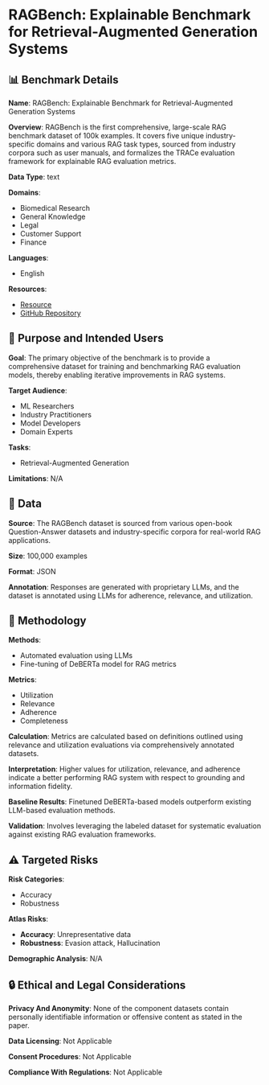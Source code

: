 # RAGBench: Explainable Benchmark for Retrieval-Augmented Generation Systems

## 📊 Benchmark Details

**Name**: RAGBench: Explainable Benchmark for Retrieval-Augmented Generation Systems

**Overview**: RAGBench is the first comprehensive, large-scale RAG benchmark dataset of 100k examples. It covers five unique industry-specific domains and various RAG task types, sourced from industry corpora such as user manuals, and formalizes the TRACe evaluation framework for explainable RAG evaluation metrics.

**Data Type**: text

**Domains**:
- Biomedical Research
- General Knowledge
- Legal
- Customer Support
- Finance

**Languages**:
- English

**Resources**:
- [Resource](https://huggingface.co/datasets/rungalileo/ragbench)
- [GitHub Repository](https://github.com/rungalileo/ragbench/tree/main/ragbench)

## 🎯 Purpose and Intended Users

**Goal**: The primary objective of the benchmark is to provide a comprehensive dataset for training and benchmarking RAG evaluation models, thereby enabling iterative improvements in RAG systems.

**Target Audience**:
- ML Researchers
- Industry Practitioners
- Model Developers
- Domain Experts

**Tasks**:
- Retrieval-Augmented Generation

**Limitations**: N/A

## 💾 Data

**Source**: The RAGBench dataset is sourced from various open-book Question-Answer datasets and industry-specific corpora for real-world RAG applications.

**Size**: 100,000 examples

**Format**: JSON

**Annotation**: Responses are generated with proprietary LLMs, and the dataset is annotated using LLMs for adherence, relevance, and utilization.

## 🔬 Methodology

**Methods**:
- Automated evaluation using LLMs
- Fine-tuning of DeBERTa model for RAG metrics

**Metrics**:
- Utilization
- Relevance
- Adherence
- Completeness

**Calculation**: Metrics are calculated based on definitions outlined using relevance and utilization evaluations via comprehensively annotated datasets.

**Interpretation**: Higher values for utilization, relevance, and adherence indicate a better performing RAG system with respect to grounding and information fidelity.

**Baseline Results**: Finetuned DeBERTa-based models outperform existing LLM-based evaluation methods.

**Validation**: Involves leveraging the labeled dataset for systematic evaluation against existing RAG evaluation frameworks.

## ⚠️ Targeted Risks

**Risk Categories**:
- Accuracy
- Robustness

**Atlas Risks**:
- **Accuracy**: Unrepresentative data
- **Robustness**: Evasion attack, Hallucination

**Demographic Analysis**: N/A

## 🔒 Ethical and Legal Considerations

**Privacy And Anonymity**: None of the component datasets contain personally identifiable information or offensive content as stated in the paper.

**Data Licensing**: Not Applicable

**Consent Procedures**: Not Applicable

**Compliance With Regulations**: Not Applicable
